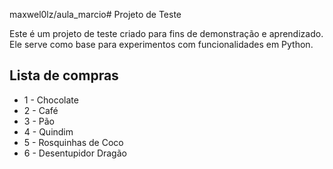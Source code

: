 maxwel0lz/aula_marcio# Projeto de Teste

Este é um projeto de teste criado para fins de demonstração e aprendizado. Ele serve como base para experimentos com funcionalidades em Python.

## Lista de compras

- 1 - Chocolate
- 2 - Café
- 3 - Pão
- 4 - Quindim
- 5 - Rosquinhas de Coco
- 6 - Desentupidor Dragão


